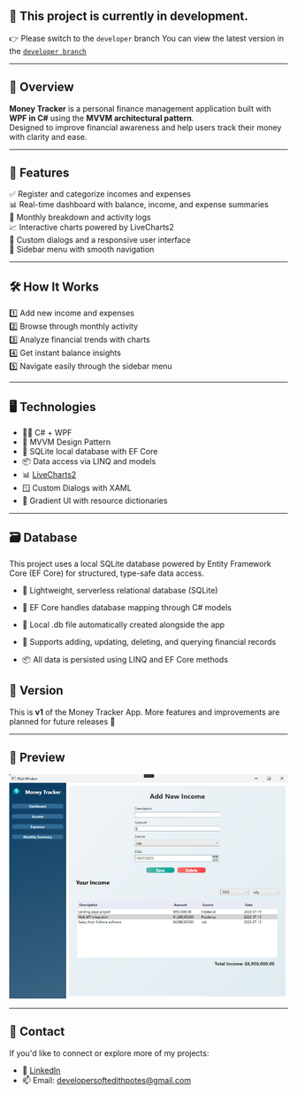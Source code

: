 
## 🚧 This project is currently in development.  
👉 Please switch to the `developer` branch 
You can view the latest version in the [`developer branch`](https://github.com/MilenaRPotes/MoneyTracker/tree/development)


---
## 🧾 Overview

**Money Tracker** is a personal finance management application built with **WPF in C#** using the **MVVM architectural pattern**.  
Designed to improve financial awareness and help users track their money with clarity and ease.

---

## 🌟 Features

✅ Register and categorize incomes and expenses  
📊 Real-time dashboard with balance, income, and expense summaries  
📅 Monthly breakdown and activity logs  
📈 Interactive charts powered by LiveCharts2  
💬 Custom dialogs and a responsive user interface  
🧭 Sidebar menu with smooth navigation  

---

## 🛠 How It Works

1️⃣ Add new income and expenses  
2️⃣ Browse through monthly activity  
3️⃣ Analyze financial trends with charts  
4️⃣ Get instant balance insights  
5️⃣ Navigate easily through the sidebar menu

---

## 🖥️ Technologies

- 👨‍💻 C# + WPF  
- 📐 MVVM Design Pattern
- 🧩 SQLite local database with EF Core
- 📦 Data access via LINQ and models
- 📊 [LiveCharts2](https://livecharts.dev)  
- 🪟 Custom Dialogs with XAML  
- 🌈 Gradient UI with resource dictionaries

---

## 🗃️ Database
This project uses a local SQLite database powered by Entity Framework Core (EF Core) for structured, type-safe data access.

- 🧱 Lightweight, serverless relational database (SQLite)

- 🧠 EF Core handles database mapping through C# models

- 💾 Local .db file automatically created alongside the app

- 🔄 Supports adding, updating, deleting, and querying financial records

- 📦 All data is persisted using LINQ and EF Core methods

## 📂 Version

This is **v1** of the Money Tracker App. More features and improvements are planned for future releases 🚀

---

## 📸 Preview

![Dashboard Screenshot](https://github.com/MilenaRPotes/MoneyTracker/blob/main/Money%20Tracker%20Income.png)

---

## 📩 Contact

If you'd like to connect or explore more of my projects:

- 💼 [LinkedIn](https://www.linkedin.com/in/milenarpotes/)
- 📫 Email: developersoftedithpotes@gmail.com
